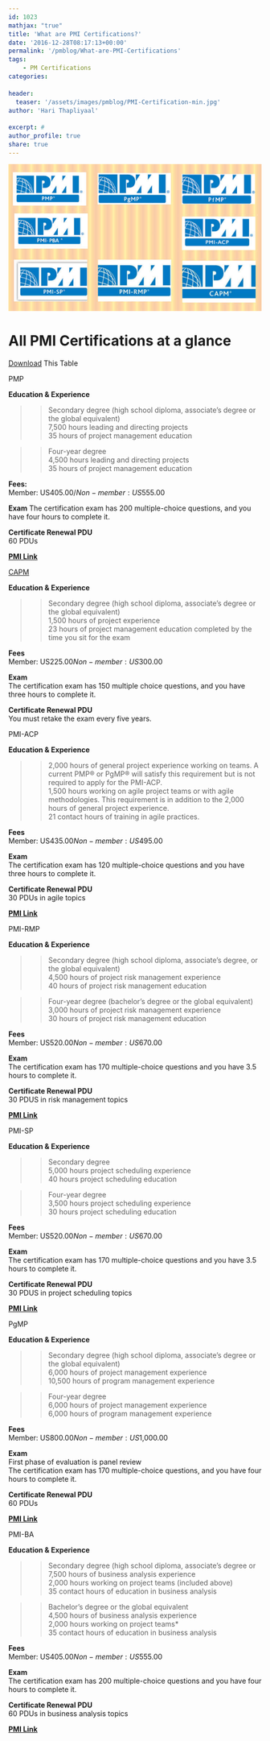 ```yaml
---
id: 1023   
mathjax: "true"
title: 'What are PMI Certifications?'
date: '2016-12-28T08:17:13+00:00'
permalink: '/pmblog/What-are-PMI-Certifications'
tags: 
    - PM Certifications
categories:

header:
  teaser: '/assets/images/pmblog/PMI-Certification-min.jpg'
author: 'Hari Thapliyaal'

excerpt: #
author_profile: true
share: true
---
```

![](/assets/images/pmblog/PMI-Certification-min.jpg)   

# All PMI Certifications at a glance

[Download](/assets/docs/PMI-Certifications.pdf) This Table

PMP

**Education &amp; Experience**  
>> Secondary degree (high school diploma, associate’s degree or the global equivalent)  
>> 7,500 hours leading and directing projects  
>> 35 hours of project management education

>> Four-year degree  
>> 4,500 hours leading and directing projects  
>> 35 hours of project management education

**Fees:**  
Member: US$405.00 / Non-member: US$555.00

**Exam** The certification exam has 200 multiple-choice questions, and you have four hours to complete it.

**Certificate Renewal PDU**  
60 PDUs

[**PMI Link**](https://www.pmi.org/certifications/types/project-management-pmp)

 <a href="">CAPM</a>

**Education &amp; Experience**  
>> Secondary degree (high school diploma, associate’s degree or the global equivalent)  
>> 1,500 hours of project experience   
>> 23 hours of project management education completed by the time you sit for the exam

**Fees**  
Member: US$225.00  
Non-member: US$300.00

**Exam**  
The certification exam has 150 multiple choice questions, and you have three hours to complete it.

**Certificate Renewal PDU**  
You must retake the exam every five years.

PMI-ACP

**Education &amp; Experience**  
>> 2,000 hours of general project experience working on teams. A current PMP® or PgMP® will satisfy this requirement but is not required to apply for the PMI-ACP.  
>> 1,500 hours working on agile project teams or with agile methodologies. This requirement is in addition to the 2,000 hours of general project experience.  
>> 21 contact hours of training in agile practices.

**Fees**  
Member: US$435.00  
Non-member: US$495.00

**Exam**  
The certification exam has 120 multiple-choice questions and you have three hours to complete it.

**Certificate Renewal PDU**  
30 PDUs in agile topics

[**PMI Link**](https://www.pmi.org/certifications/types/agile-acp)

PMI-RMP

**Education &amp; Experience**  
>> Secondary degree (high school diploma, associate’s degree, or the global equivalent)  
>> 4,500 hours of project risk management experience  
>> 40 hours of project risk management education

>> Four-year degree (bachelor’s degree or the global equivalent)  
>> 3,000 hours of project risk management experience  
>> 30 hours of project risk management education

**Fees**  
Member: US$520.00  
Non-member: US$670.00

**Exam**  
The certification exam has 170 multiple-choice questions and you have 3.5 hours to complete it.

**Certificate Renewal PDU**  
30 PDUS in risk management topics

[**PMI Link**](https://www.pmi.org/certifications/types/risk-management-rmp)

PMI-SP

**Education &amp; Experience**  
>> Secondary degree  
>> 5,000 hours project scheduling experience  
>> 40 hours project scheduling education

>> Four-year degree  
>> 3,500 hours project scheduling experience  
>> 30 hours project scheduling education

**Fees**  
Member: US$520.00  
Non-member: US$670.00

**Exam**  
The certification exam has 170 multiple-choice questions and you have 3.5 hours to complete it.

**Certificate Renewal PDU**  
30 PDUS in project scheduling topics

[**PMI Link**](https://www.pmi.org/certifications/types/scheduling-sp)

PgMP

**Education &amp; Experience**  
>> Secondary degree (high school diploma, associate’s degree or the global equivalent)  
>> 6,000 hours of project management experience  
>> 10,500 hours of program management experience

>> Four-year degree  
>> 6,000 hours of project management experience  
>> 6,000 hours of program management experience

**Fees**  
Member: US$800.00  
Non-member: US$1,000.00

**Exam**  
First phase of evaluation is panel review  
The certification exam has 170 multiple-choice questions, and you have four hours to complete it.

**Certificate Renewal PDU**  
60 PDUs

[**PMI Link**](https://www.pmi.org/certifications/types/program-management-pgmp)

PMI-BA

**Education &amp; Experience**  
>> Secondary degree (high school diploma, associate’s degree or  
>> 7,500 hours of business analysis experience  
>> 2,000 hours working on project teams (included above)  
>> 35 contact hours of education in business analysis

>> Bachelor’s degree or the global equivalent  
>> 4,500 hours of business analysis experience  
>> 2,000 hours working on project teams\*  
>> 35 contact hours of education in business analysis

**Fees**  
Member: US$405.00  
Non-member: US$555.00

**Exam**  
The certification exam has 200 multiple-choice questions and you have four hours to complete it.

**Certificate Renewal PDU**  
60 PDUs in business analysis topics

[**PMI Link**](https://www.pmi.org/certifications/types/business-analysis-pba)